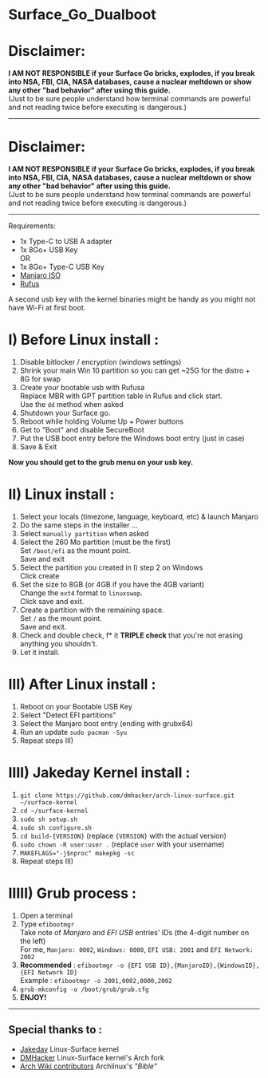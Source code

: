 # Surface_Go_Dualboot  

# Disclaimer:  
**I AM NOT RESPONSIBLE if your Surface Go bricks, explodes, if you break into NSA, FBI, CIA, NASA databases, cause a nuclear meltdown or show any other "bad behavior" after using this guide.**  
(Just to be sure people understand how terminal commands are powerful and not reading twice before executing is dangerous.)  

------  

# Disclaimer:  
__**I AM NOT RESPONSIBLE if your Surface Go bricks, explodes, if you break into NSA, FBI, CIA, NASA databases, cause a nuclear meltdown or show any other "bad behavior" after using this guide.**__  
(Just to be sure people understand how terminal commands are powerful and not reading twice before executing is dangerous.)  

------  

Requirements:  
- 1x Type-C to USB A adapter  
- 1x 8Go+ USB Key  
OR  
- 1x 8Go+ Type-C USB Key  
- [Manjaro ISO](https://manjaro.org/download/)  
- [Rufus](https://rufus.ie/)  

A second usb key with the kernel binaries might be handy as you might not have Wi-Fi at first boot.

# I) Before Linux install :

1. Disable bitlocker / encryption (windows settings)  
2. Shrink your main Win 10 partition so you can get \~25G for the distro + 8G for swap  
3. Create your bootable usb with Rufusa  
Replace MBR with GPT partition table in Rufus and click start.  
Use the `dd` method when asked  
4. Shutdown your Surface go.  
5. Reboot while holding Volume Up + Power buttons  
6. Get to "Boot" and disable SecureBoot  
7. Put the USB boot entry before the Windows boot entry (just in case)  
8. Save & Exit  

__Now you should get to the grub menu on your usb key.__  
# II) Linux install :

1. Select your locals (timezone, language, keyboard, etc) & launch Manjaro  
1. Do the same steps in the installer ...  
2. Select `manually partition` when asked  
3. Select the 260 Mo partition (must be the first)  
 Set `/boot/efi` as the mount point.  
 Save and exit  
4. Select the partition you created in I) step 2 on Windows  
Click create  
5. Set the size to 8GB (or 4GB if you have the 4GB variant)  
 Change the `ext4` format to `linuxswap`.  
 Click save and exit.  
6. Create a partition with the remaining space.  
Set `/` as the mount point.  
Save and exit.  
7. Check and double check, f\* it **TRIPLE check** that you're not erasing anything you shouldn't.  
8. Let it install.  

# III) After Linux install :

1. Reboot on your Bootable USB Key  
2. Select "Detect EFI partitions"  
3. Select the Manjaro boot entry (ending with grubx64)  
4. Run an update `sudo pacman -Syu`  
5. Repeat steps III)

# IIII) Jakeday Kernel install :  
1. `git clone https://github.com/dmhacker/arch-linux-surface.git ~/surface-kernel`  
2. `cd ~/surface-kernel`  
3. `sudo sh setup.sh`  
4. `sudo sh configure.sh`  
5. `cd build-{VERSION}` (replace `{VERSION}` with the actual version)  
6. `sudo chown -R user:user .` (replace `user` with your username)  
7. `MAKEFLAGS="-j$nproc" makepkg -sc`
6. Repeat steps III)  

# IIIII) Grub process :  

1. Open a terminal  
2. Type `efibootmgr`  
Take note of *Manjaro* and *EFI USB* entries' IDs (the 4-digit number on the left)  
For me, `Manjaro: 0002`, `Windows: 0000`, `EFI USB: 2001` and `EFI Network: 2002`  
3. **Recommended** : `efibootmgr -o {EFI USB ID},{ManjaroID},{WindowsID},{EFI Network ID}`  
Example : `efibootmgr -o 2001,0002,0000,2002`    
4. `grub-mkconfig -o /boot/grub/grub.cfg`  
5. **ENJOY!**  

------  

## Special thanks to :
- [Jakeday](https://github.com/jakeday) Linux-Surface kernel
- [DMHacker](https://github.com/dmhacker) Linux-Surface kernel's Arch fork
- [Arch Wiki contributors](https://wiki.archlinux.org/index.php/GRUB#UEFI_systems) Archlinux's _"Bible"_   
